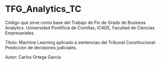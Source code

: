 # TFG_Analytics_TC

Código que sirve como base del Trabajo de Fin de Grado de Business Analytics.
Universidad Pontificia de Comillas, ICADE, Facultad de Ciencias Empresariales.

Titulo: Machine Learning aplicado a sentencias del Tribunal Constitucional: Predicción de decisiones judiciales.

Autor: Carlos Ortega García
